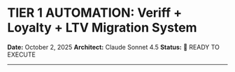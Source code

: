 # TIER 1 AUTOMATION: Veriff + Loyalty + LTV Migration System

**Date:** October 2, 2025
**Architect:** Claude Sonnet 4.5
**Status:** 🎯 READY TO EXECUTE

---
